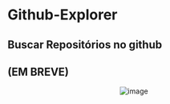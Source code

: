 # Github-Explorer
Buscar Repositórios no github
------------
## (EM BREVE)
<p align="center">
  <img src="https://i.ibb.co/qYx0w4T/image.png" alt="image" border="0">
</p>
